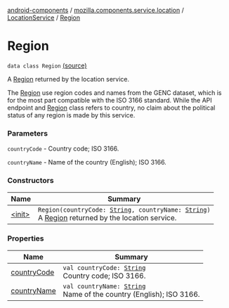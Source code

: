 [android-components](../../../index.md) / [mozilla.components.service.location](../../index.md) / [LocationService](../index.md) / [Region](./index.md)

# Region

`data class Region` [(source)](https://github.com/mozilla-mobile/android-components/blob/master/components/service/location/src/main/java/mozilla/components/service/location/LocationService.kt#L26)

A [Region](./index.md) returned by the location service.

The [Region](./index.md) use region codes and names from the GENC dataset, which is for the most part
compatible with the ISO 3166 standard. While the API endpoint and [Region](./index.md) class refers to
country, no claim about the political status of any region is made by this service.

### Parameters

`countryCode` - Country code; ISO 3166.

`countryName` - Name of the country (English); ISO 3166.

### Constructors

| Name | Summary |
|---|---|
| [&lt;init&gt;](-init-.md) | `Region(countryCode: `[`String`](https://kotlinlang.org/api/latest/jvm/stdlib/kotlin/-string/index.html)`, countryName: `[`String`](https://kotlinlang.org/api/latest/jvm/stdlib/kotlin/-string/index.html)`)`<br>A [Region](./index.md) returned by the location service. |

### Properties

| Name | Summary |
|---|---|
| [countryCode](country-code.md) | `val countryCode: `[`String`](https://kotlinlang.org/api/latest/jvm/stdlib/kotlin/-string/index.html)<br>Country code; ISO 3166. |
| [countryName](country-name.md) | `val countryName: `[`String`](https://kotlinlang.org/api/latest/jvm/stdlib/kotlin/-string/index.html)<br>Name of the country (English); ISO 3166. |
